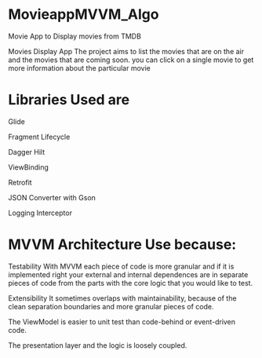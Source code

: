 # MovieappMVVM_Algo
Movie App to Display movies from TMDB

Movies Display App
The project aims to list the movies that are on the air and the movies that are coming soon. you can click on a single movie to get more information about the 
particular movie



# Libraries Used are 
Glide

Fragment Lifecycle

Dagger Hilt

ViewBinding

Retrofit

JSON Converter with Gson

Logging Interceptor

# MVVM Architecture Use because:
Testability
With MVVM each piece of code is more granular and if it is implemented right your external and internal dependences are in separate pieces of code from the parts with the core logic that you would like to test.

Extensibility
It sometimes overlaps with maintainability, because of the clean separation boundaries and more granular pieces of code.

The ViewModel is easier to unit test than code-behind or event-driven code.

The presentation layer and the logic is loosely coupled.
